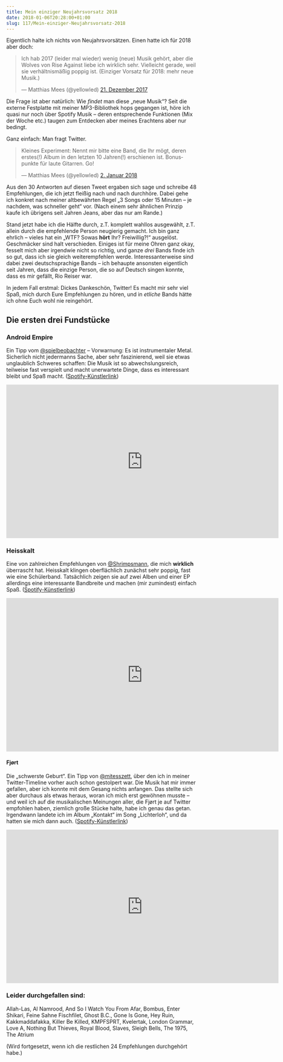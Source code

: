 ```yaml
---
title: Mein einziger Neujahrsvorsatz 2018
date: 2018-01-06T20:28:00+01:00
slug: 117/Mein-einziger-Neujahrsvorsatz-2018
---
```


Eigentlich halte ich nichts von Neujahrsvorsätzen. Einen hatte ich für 2018 aber doch:

<blockquote class="twitter-tweet" data-lang="de"><p lang="de" dir="ltr">Ich hab 2017 (leider mal wieder) wenig (neue) Musik gehört, aber die Wolves von Rise Against liebe ich wirklich sehr. Vielleicht gerade, weil sie verhältnismäßig poppig ist. (Einziger Vorsatz für 2018: mehr neue Musik.)</p>&mdash; Matthias Mees (@yellowled) <a href="https://twitter.com/yellowled/status/943812729026109441?ref_src=twsrc%5Etfw">21. Dezember 2017</a></blockquote>

Die Frage ist aber natürlich: Wie _findet_ man diese „neue Musik“? Seit die externe Festplatte mit meiner MP3-Bibliothek hops gegangen ist, höre ich quasi nur noch über Spotify Musik – deren entsprechende Funktionen (Mix der Woche etc.) taugen zum Entdecken aber meines Erachtens aber nur bedingt.

Ganz einfach: Man fragt Twitter.

<blockquote class="twitter-tweet" data-lang="de"><p lang="de" dir="ltr">Kleines Experiment: Nennt mir bitte eine Band, die Ihr mögt, deren erstes(!) Album in den letzten 10 Jahren(!) erschienen ist. Bonuspunkte für laute Gitarren. Go!</p>&mdash; Matthias Mees (@yellowled) <a href="https://twitter.com/yellowled/status/948272373329027073?ref_src=twsrc%5Etfw">2. Januar 2018</a></blockquote>

Aus den 30 Antworten auf diesen Tweet ergaben sich sage und schreibe 48 Empfehlungen, die ich jetzt fleißig nach und nach durchhöre. Dabei gehe ich konkret nach meiner altbewährten Regel „3 Songs oder 15 Minuten – je nachdem, was schneller geht“ vor. (Nach einem sehr ähnlichen Prinzip kaufe ich übrigens seit Jahren Jeans, aber das nur am Rande.)

Stand jetzt habe ich die Hälfte durch, z.T. komplett wahllos ausgewählt, z.T. allein durch die empfehlende Person neugierig gemacht. Ich bin ganz ehrlich – vieles hat ein „WTF? Sowas **hört** Ihr? Freiwillig?!“ ausgelöst. Geschmäcker sind halt verschieden. Einiges ist für meine Ohren ganz okay, fesselt mich aber irgendwie nicht so richtig, und ganze _drei_ Bands finde ich so gut, dass ich sie gleich weiterempfehlen werde. Interessanterweise sind dabei zwei deutschsprachige Bands – ich behaupte ansonsten eigentlich seit Jahren, dass die einzige Person, die so auf Deutsch singen konnte, dass es mir gefällt, Rio Reiser war.

In jedem Fall erstmal: Dickes Dankeschön, Twitter! Es macht mir sehr viel Spaß, mich durch Eure Empfehlungen zu hören, und in _etliche_ Bands hätte ich ohne Euch wohl nie reingehört.

## Die ersten drei Fundstücke

### Android Empire

Ein Tipp vom [@spielbeobachter](https://twitter.com/spielbeobachter) – Vorwarnung: Es ist instrumentaler Metal. Sicherlich nicht jedermanns Sache, aber sehr faszinierend, weil sie etwas unglaublich Schweres schaffen: Die Musik ist so abwechslungsreich, teilweise fast verspielt und macht unerwartete Dinge, dass es interessant bleibt und Spaß macht. ([Spotify-Künstlerlink](https://open.spotify.com/artist/50L2t8tJrBC7nnvQp6kEVW))

<iframe class="youtube-embed" width="720" height="405" src="https://www.youtube-nocookie.com/embed/nTs6ykT4cPk?rel=0" frameborder="0" gesture="media" allow="encrypted-media" allowfullscreen></iframe>

### Heisskalt

Eine von zahlreichen Empfehlungen von [@Shrimpsmann](https://twitter.com/Shrimpsmann), die mich **wirklich** überrascht hat. Heisskalt klingen oberflächlich zunächst sehr poppig, fast wie eine Schülerband. Tatsächlich zeigen sie auf zwei Alben und einer EP allerdings eine interessante Bandbreite und machen (mir zumindest) einfach Spaß. ([Spotify-Künstlerlink](https://open.spotify.com/artist/2nfcX5gD7nWrThYXNFQCwr))

<iframe class="youtube-embed" width="720" height="405" src="https://www.youtube-nocookie.com/embed/huqcDK9SGqQ?rel=0" frameborder="0" gesture="media" allow="encrypted-media" allowfullscreen></iframe>

#### Fjørt

Die „schwerste Geburt“. Ein Tipp von [@mitesszett](https://twitter.com/mitesszett), über den ich in meiner Twitter-Timeline vorher auch schon gestolpert war. Die Musik hat mir immer gefallen, aber ich konnte mit dem Gesang nichts anfangen. Das stellte sich aber durchaus als etwas heraus, woran ich mich erst gewöhnen musste – und weil ich auf die musikalischen Meinungen aller, die Fjørt je auf Twitter empfohlen haben, ziemlich große Stücke halte, habe ich genau das getan. Irgendwann landete ich im Album „Kontakt“ im Song „Lichterloh“, und da hatten sie mich dann auch. ([Spotify-Künstlerlink](https://open.spotify.com/artist/2oYHstARAixMhG2KBL0zuZ))

<iframe class="youtube-embed" width="720" height="405" src="https://www.youtube-nocookie.com/embed/enFk8IPqXjg?rel=0" frameborder="0" gesture="media" allow="encrypted-media" allowfullscreen></iframe>

### Leider durchgefallen sind:

Allah-Las, Al Namrood, And So I Watch You From Afar, Bombus, Enter Shikari, Feine Sahne Fischfilet, Ghost B.C., Gone Is Gone, Hey Ruin, Kakkmaddafakka, Killer Be Killed, KMPFSPRT, Kvelertak, London Grammar, Love A, Nothing But Thieves, Royal Blood, Slaves, Sleigh Bells, The 1975, The Atrium

(Wird fortgesetzt, wenn ich die restlichen 24 Empfehlungen durchgehört habe.)
